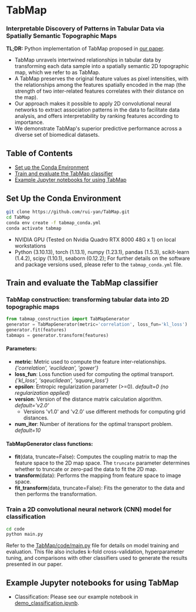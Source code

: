 # TabMap

### Interpretable Discovery of Patterns in Tabular Data via Spatially Semantic Topographic Maps

**TL;DR:** Python implementation of TabMap proposed in [our paper](). 

- TabMap unravels intertwined relationships in tabular data by transforming each data sample into a spatially semantic 2D topographic map, which we refer to as TabMap.
- A TabMap preserves the original feature values as pixel intensities, with the relationships among the features spatially encoded in the map (the strength of two inter-related features correlates with their distance on the map).
- Our approach makes it possible to apply 2D convolutional neural networks to extract association patterns in the data to facilitate data analysis, and offers interpretability by ranking features according to importance.
- We demonstrate TabMap's superior predictive performance across a diverse set of biomedical datasets.

## Table of Contents
- [Set up the Conda Environment](#set-up-the-conda-environment)
- [Train and evaluate the TabMap classifier](#train-and-evaluate-the-tabmap-classifier)
- [Example Jupyter notebooks for using TabMap](#example-jupter-notebooks-for-using-tabmap)

## Set Up the Conda Environment
```bash
git clone https://github.com/rui-yan/TabMap.git
cd TabMap
conda env create -f tabmap_conda.yml
conda activate tabmap
```

* NVIDIA GPU (Tested on Nvidia Quadro RTX 8000 48G x 1) on local workstations
* Python (3.10.13), torch (1.13.1), numpy (1.23.1), pandas (1.5.3), scikit-learn (1.4.2), scipy (1.10.1), seaborn (0.12.2); For further details on the software and package versions used, please refer to the `tabmap_conda.yml` file.

## Train and evaluate the TabMap classifier
### TabMap construction: transforming tabular data into 2D topographic maps
```python
from tabmap_construction import TabMapGenerator
generator = TabMapGenerator(metric='correlation', loss_fun='kl_loss')
generator.fit(features)
tabmaps = generator.transform(features)
```

#### Parameters:
* **metric**: Metric used to compute the feature inter-relationships. *{'correlation', 'euclidean', 'gower'}*
* **loss_fun**: Loss function used for computing the optimal transport. *{'kl_loss', 'sqeuclidean', 'square_loss'}*
* **epsilon**: Entropic regularization parameter (>=0). *default=0 (no regularization applied)*
* **version**: Version of the distance matrix calculation algorithm. *default='v2.0'*
  * Versions 'v1.0' and 'v2.0' use different methods for computing grid distances.
* **num_iter**: Number of iterations for the optimal transport problem. *default=10*

#### TabMapGenerator class functions:
* **fit**(data, truncate=False): Computes the coupling matrix to map the feature space to the 2D map space. The `truncate` parameter determines whether to truncate or zero-pad the data to fit the 2D map.
* **transform**(data): Performs the mapping from feature space to image space.
* **fit_transform**(data, truncate=False): Fits the generator to the data and then performs the transformation.

### Train a 2D convolutional neural network (CNN) model for classification
```bash
cd code
python main.py
```
Refer to the [TabMap/code/main.py](https://github.com/rui-yan/TabMap/blob/main/code/main.py) file for details on model training and evaluation. This file also includes k-fold cross-validation, hyperparameter tuning, and comparisons with other classifiers used to generate the results presented in our paper.

## Example Jupyter notebooks for using TabMap
- Classification: Please see our example notebook in [demo_classification.ipynb](https://github.com/rui-yan/TabMap/blob/main/notebooks/demo_classification.ipynb).





